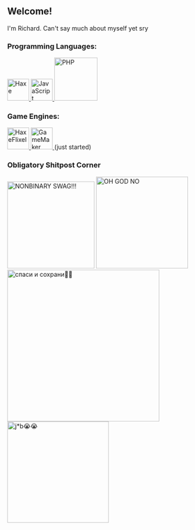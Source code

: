 ## Welcome!

I'm Richard. Can't say much about myself yet sry

<div id="pragramming-languages" align="left">
	<h3>Programming Languages:<br></h3>
	<a href="https://haxe.org/">
		<img src="https://haxe.org/img/haxe-logo.svg" alt="Haxe" width="50"/>
	</a>
	<a href="https://en.wikipedia.org/wiki/Garbage">
		<img src="https://upload.wikimedia.org/wikipedia/commons/thumb/9/99/Unofficial_JavaScript_logo_2.svg/120px-Unofficial_JavaScript_logo_2.svg.png" alt="JavaScript" width="50"/>
	</a>
	<a href="https://www.php.net/">
		<img src="https://www.php.net//images/logos/new-php-logo.svg" alt="PHP" width="99"/>
	</a>
</div>

<div id="game-engines" align="left">
	<h3>Game Engines:<br></h3>
	<a href="https://haxeflixel.com/">
		<img src="https://raw.githubusercontent.com/HaxeFlixel/haxeflixel.com/5abcc14e9f095b9c47e7a95f5eec6cb61b75d614/content/_static/images/haxeflixel.svg" alt="HaxeFlixel" width="50"/>
	</a>
	<a href="https://gamemaker.io/">
		<img src="https://cdn.brandfetch.io/idxQo0xqbH/w/400/h/400/theme/dark/icon.jpeg?c=1dxbfHSJFAPEGdCLU4o5B" alt="GameMaker" width="50"/>
	</a>
	(just started)
</div>

<div id="piles-of-richs-pronouns" align="left">
	<h3><strong>Obligatory Shitpost Corner</strong><br></h3>
	<img src="https://media1.tenor.com/m/9Ff8oGTtag8AAAAd/better-call-saul-saul-goodman.gif" alt="NONBINARY SWAG!!!" width="200"/>
	<img src="https://media1.tenor.com/m/OYYUArMsHGUAAAAd/deltarune-chapter-3.gif" alt="OH GOD NO" width="211"/>
	<img src="https://media1.tenor.com/m/HnYGqzAKK6AAAAAd/%D1%81%D0%B2%D0%B5%D1%87%D0%BA%D0%B0-%D0%BE%D0%BD%D0%BB%D0%B0%D0%B9%D0%BD.gif" alt="спаси и сохрани🙏🙏" width="349"/>
	<img src="https://media1.tenor.com/m/sMQAbYpJ-VAAAAAd/job-get-a-job.gif" alt="j*b😭😭" width="233"/>
</div>

<!-- ТУПОЙ ЭКСПЕРИМЕНТ НЕ СМОТРИТЕ!!! -->
<!--
<table>
	<tr>
		<td>
			<h3>Programming Languages:<br></h3>
			<a href="https://haxe.org/">
				<img src="https://haxe.org/img/haxe-logo.svg" alt="Haxe" width="50"/>
			</a>
			<a href="https://en.wikipedia.org/wiki/Garbage">
				<img src="https://upload.wikimedia.org/wikipedia/commons/thumb/9/99/Unofficial_JavaScript_logo_2.svg/120px-Unofficial_JavaScript_logo_2.svg.png" alt="JavaScript" width="50"/>
			</a>
			<a href="https://www.php.net/">
				<img src="https://www.php.net//images/logos/new-php-logo.svg" alt="PHP" width="99"/>
			</a>
		</td>
		<td>
			<h3>Game Engines:<br></h3>
			<a href="https://haxeflixel.com/">
				<img src="https://raw.githubusercontent.com/HaxeFlixel/haxeflixel.com/5abcc14e9f095b9c47e7a95f5eec6cb61b75d614/content/_static/images/haxeflixel.svg" alt="HaxeFlixel" width="50"/>
			</a>
			<a href="https://gamemaker.io/">
				<img src="https://cdn.brandfetch.io/idxQo0xqbH/w/400/h/400/theme/dark/icon.jpeg?c=1dxbfHSJFAPEGdCLU4o5B" alt="GameMaker" width="50"/>
			</a>
			(just started)
		</td>
	</tr>
</table>
-->
